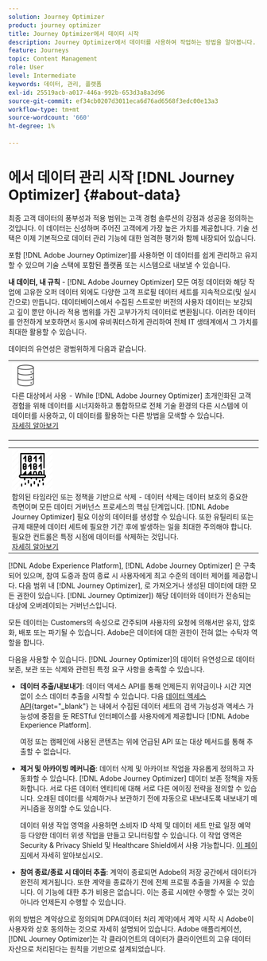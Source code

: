 ```yaml
---
solution: Journey Optimizer
product: journey optimizer
title: Journey Optimizer에서 데이터 시작
description: Journey Optimizer에서 데이터를 사용하여 작업하는 방법을 알아봅니다.
feature: Journeys
topic: Content Management
role: User
level: Intermediate
keywords: 데이터, 관리, 플랫폼
exl-id: 25519acb-a017-446a-992b-653d3a8a3d96
source-git-commit: ef34cb0207d3011eca6d76ad6568f3edc00e13a3
workflow-type: tm+mt
source-wordcount: '660'
ht-degree: 1%

---
```


# 에서 데이터 관리 시작 [!DNL Journey Optimizer] {#about-data}

최종 고객 데이터의 풍부성과 적용 범위는 고객 경험 솔루션의 강점과 성공을 정의하는 것입니다. 이 데이터는 신성하며 주어진 고객에게 가장 높은 가치를 제공합니다. 기술 선택은 이제 기본적으로 데이터 관리 기능에 대한 엄격한 평가와 함께 내장되어 있습니다.

포함 [!DNL Adobe Journey Optimizer]를 사용하면 이 데이터를 쉽게 관리하고 유지할 수 있으며 기술 스택에 포함된 플랫폼 또는 시스템으로 내보낼 수 있습니다.

**내 데이터, 내 규칙** - [!DNL Adobe Journey Optimizer] 모든 여정 데이터와 해당 작업에 고유한 오퍼 데이터 외에도 다양한 고객 프로필 데이터 세트를 지속적으로(및 실시간으로) 만듭니다. 데이터베이스에서 수집된 스트로만 버전의 사용자 데이터는 보강되고 깊이 뿐만 아니라 적용 범위를 가진 고부가가치 데이터로 변환됩니다. 이러한 데이터를 안전하게 보호하면서 동시에 유비쿼터스하게 관리하여 전체 IT 생태계에서 그 가치를 최대한 활용할 수 있습니다.

데이터의 유연성은 광범위하게 다음과 같습니다.


<table style="table-layout:fixed">
<tr style="border: 0;">
  <td>
    <div><img alt="대상" src="assets/do-not-localize/dest.png" /> 
    <br>다른 대상에서 사용 - While [!DNL Adobe Journey Optimizer] 초개인화된 고객 경험을 위해 데이터를 시너지화하고 통합하므로 전체 기술 환경의 다른 시스템에 이 데이터를 사용하고, 이 데이터를 활용하는 다른 방법을 모색할 수 있습니다.
    <div>
     <a href="../start/ajo-integrations.md">자세히 알아보기</a></div>
    </div>
    <br>
  </td>
</tr>
</table>

<!--td>
    <div><img alt="retention" src="assets/do-not-localize/retention.png" />  
    <br>Retained for a stipulated duration – Industry or regional regulations (such as GDPR or CCPA) or internal data governance policies stipulate how long or how short a duration, data needs to be maintained or archived in Adobe Experience Platform Data Lake. <a href="../privacy/get-started-privacy.md">Learn more</a></div>
  </td>
</tr>
<tr style="border: 0;"-->
<table style="table-layout:fixed">
<tr style="border: 0;">
  <td>
    <div><img alt="정책" src="assets/do-not-localize/policy.png" /> 
    <br>합의된 타임라인 또는 정책을 기반으로 삭제 - 데이터 삭제는 데이터 보호의 중요한 측면이며 모든 데이터 거버넌스 프로세스의 핵심 단계입니다. [!DNL Adobe Journey Optimizer] 필요 이상의 데이터를 생성할 수 있습니다. 또한 유틸리티 또는 규제 때문에 데이터 세트에 필요한 기간 후에 발생하는 일을 최대한 주의해야 합니다. 필요한 컨트롤은 특정 시점에 데이터를 삭제하는 것입니다. 
    </div>
      <div>
     <a href="../privacy/data-hygiene.md">자세히 알아보기</a></div>
    </div>
  </td>
</tr>
</table>

[!DNL Adobe Experience Platform], [!DNL Adobe Journey Optimizer] 은 구축되어 있으며, 참여 도중과 참여 종료 시 사용자에게 최고 수준의 데이터 제어를 제공합니다. 다음 범위 내 [!DNL Journey Optimizer], 로 가져오거나 생성된 데이터에 대한 모든 권한이 있습니다. [!DNL Journey Optimizer]) 해당 데이터와 데이터가 전송되는 대상에 오버레이되는 거버넌스입니다.

모든 데이터는 Customers의 속성으로 간주되며 사용자의 요청에 의해서만 유지, 암호화, 배포 또는 파기될 수 있습니다. Adobe은 데이터에 대한 권한이 전혀 없는 수탁자 역할을 합니다.

다음을 사용할 수 있습니다. [!DNL Journey Optimizer]의 데이터 유연성으로 데이터 보존, 보관 또는 삭제와 관련된 특정 요구 사항을 충족할 수 있습니다.

* **데이터 추출/내보내기**: 데이터 액세스 API를 통해 언제든지 위약금이나 시간 지연 없이 소스 데이터 추출을 시작할 수 있습니다. 다음 [데이터 액세스 API](https://experienceleague.adobe.com/docs/experience-platform/data-access/api.html){target="_blank"} 는 내에서 수집된 데이터 세트의 검색 가능성과 액세스 가능성에 중점을 둔 RESTful 인터페이스를 사용자에게 제공합니다 [!DNL Adobe Experience Platform]. <!--In the future (on roadmap), you can use file-based destinations to export and migrate log data from Adobe Journey Optimizer. -->

  여정 또는 캠페인에 사용된 콘텐츠는 위에 언급된 API 또는 대상 메서드를 통해 추출할 수 없습니다.

<!--
* **Profile Service Data Retention**: For Behavioral and Time series data appended to any Profile, you may choose to use Journey Optimizer’s default setting of retaining this data for up to 30 days from the date of its addition to a Profile, or until an alternative time-period selected by the you. The time that Adobe keeps this data varies from contract to contract, and is outlined in an organization’s data retention policy.

  Learn more about Experience Event expirations in [Adobe Experience Platform documentation](https://experienceleague.adobe.com/docs/experience-platform/profile/event-expirations.html){target="_blank"}.
-->

* **제거 및 아카이빙 메커니즘**: 데이터 삭제 및 아카이브 작업을 자유롭게 정의하고 자동화할 수 있습니다. [!DNL Adobe Journey Optimizer] 데이터 보존 정책을 자동화합니다. 서로 다른 데이터 엔티티에 대해 서로 다른 에이징 전략을 정의할 수 있습니다. 오래된 데이터를 삭제하거나 보관하기 전에 자동으로 내보내도록 내보내기 메커니즘을 정의할 수도 있습니다.

  데이터 위생 작업 영역을 사용하면 소비자 ID 삭제 및 데이터 세트 만료 일정 예약 등 다양한 데이터 위생 작업을 만들고 모니터링할 수 있습니다. 이 작업 영역은 Security &amp; Privacy Shield 및 Healthcare Shield에서 사용 가능합니다. [이 페이지](../privacy/data-hygiene.md)에서 자세히 알아보십시오.

<!--
* **Data Lake and Deletions**: Customer Data stored in the Data Lake can be retained by Journey Optimizer:
    
    * for 7 days to facilitate the onboarding of Customer Data into the Profile Services, after which it may be permanently deleted, or
    * until chosen to be deleted by you

-->

* **참여 종료/종료 시 데이터 추출**: 계약이 종료되면 Adobe의 저장 공간에서 데이터가 완전히 제거됩니다. 또한 계약을 종료하기 전에 전체 프로필 추출을 가져올 수 있습니다. 이 기능에 대한 추가 비용은 없습니다. 이는 종료 시에만 수행할 수 있는 것이 아니라 언제든지 수행할 수 있습니다.

위의 방법은 계약상으로 정의되며 DPA(데이터 처리 계약)에서 계약 시작 시 Adobe이 사용자와 상호 동의하는 것으로 자세히 설명되어 있습니다. Adobe 애플리케이션, [!DNL Journey Optimizer]는 각 클라이언트의 데이터가 클라이언트의 고유 데이터 자산으로 처리된다는 원칙을 기반으로 설계되었습니다.
